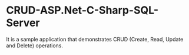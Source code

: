 # CRUD-ASP.Net-C-Sharp-SQL-Server
It is a sample application that demonstrates CRUD (Create, Read, Update and Delete) operations.
